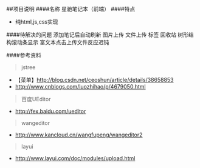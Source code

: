##项目说明
####名称
星驰笔记本（前端）
####特点
* 纯html,js,css实现

####待解决的问题
添加笔记后自动刷新
图片上传
文件上传
标签
回收站
树形结构滚动条显示
富文本点击上传文件反应迟钝

####参考资料
> jstree
* 【菜单】http://blog.csdn.net/ceoshun/article/details/38658853
* http://www.cnblogs.com/luozhihao/p/4679050.html

> 百度UEditor
* http://fex.baidu.com/ueditor

> wangeditor
* http://www.kancloud.cn/wangfupeng/wangeditor2

> layui
* http://www.layui.com/doc/modules/upload.html